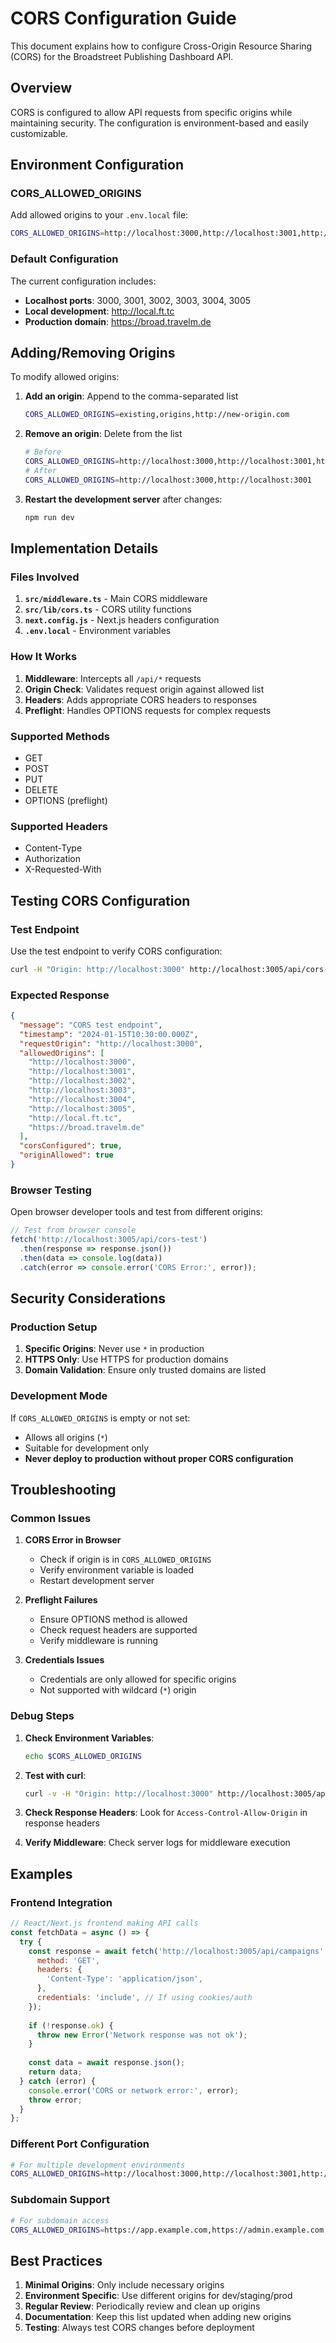# CORS Configuration Guide

This document explains how to configure Cross-Origin Resource Sharing (CORS) for the Broadstreet Publishing Dashboard API.

## Overview

CORS is configured to allow API requests from specific origins while maintaining security. The configuration is environment-based and easily customizable.

## Environment Configuration

### CORS_ALLOWED_ORIGINS

Add allowed origins to your `.env.local` file:

```bash
CORS_ALLOWED_ORIGINS=http://localhost:3000,http://localhost:3001,http://localhost:3002,http://localhost:3003,http://localhost:3004,http://localhost:3005,http://local.ft.tc,https://broad.travelm.de
```

### Default Configuration

The current configuration includes:
- **Localhost ports**: 3000, 3001, 3002, 3003, 3004, 3005
- **Local development**: http://local.ft.tc
- **Production domain**: https://broad.travelm.de

## Adding/Removing Origins

To modify allowed origins:

1. **Add an origin**: Append to the comma-separated list
   ```bash
   CORS_ALLOWED_ORIGINS=existing,origins,http://new-origin.com
   ```

2. **Remove an origin**: Delete from the list
   ```bash
   # Before
   CORS_ALLOWED_ORIGINS=http://localhost:3000,http://localhost:3001,http://unwanted.com
   # After
   CORS_ALLOWED_ORIGINS=http://localhost:3000,http://localhost:3001
   ```

3. **Restart the development server** after changes:
   ```bash
   npm run dev
   ```

## Implementation Details

### Files Involved

1. **`src/middleware.ts`** - Main CORS middleware
2. **`src/lib/cors.ts`** - CORS utility functions
3. **`next.config.js`** - Next.js headers configuration
4. **`.env.local`** - Environment variables

### How It Works

1. **Middleware**: Intercepts all `/api/*` requests
2. **Origin Check**: Validates request origin against allowed list
3. **Headers**: Adds appropriate CORS headers to responses
4. **Preflight**: Handles OPTIONS requests for complex requests

### Supported Methods

- GET
- POST
- PUT
- DELETE
- OPTIONS (preflight)

### Supported Headers

- Content-Type
- Authorization
- X-Requested-With

## Testing CORS Configuration

### Test Endpoint

Use the test endpoint to verify CORS configuration:

```bash
curl -H "Origin: http://localhost:3000" http://localhost:3005/api/cors-test
```

### Expected Response

```json
{
  "message": "CORS test endpoint",
  "timestamp": "2024-01-15T10:30:00.000Z",
  "requestOrigin": "http://localhost:3000",
  "allowedOrigins": [
    "http://localhost:3000",
    "http://localhost:3001",
    "http://localhost:3002",
    "http://localhost:3003",
    "http://localhost:3004",
    "http://localhost:3005",
    "http://local.ft.tc",
    "https://broad.travelm.de"
  ],
  "corsConfigured": true,
  "originAllowed": true
}
```

### Browser Testing

Open browser developer tools and test from different origins:

```javascript
// Test from browser console
fetch('http://localhost:3005/api/cors-test')
  .then(response => response.json())
  .then(data => console.log(data))
  .catch(error => console.error('CORS Error:', error));
```

## Security Considerations

### Production Setup

1. **Specific Origins**: Never use `*` in production
2. **HTTPS Only**: Use HTTPS for production domains
3. **Domain Validation**: Ensure only trusted domains are listed

### Development Mode

If `CORS_ALLOWED_ORIGINS` is empty or not set:
- Allows all origins (`*`)
- Suitable for development only
- **Never deploy to production without proper CORS configuration**

## Troubleshooting

### Common Issues

1. **CORS Error in Browser**
   - Check if origin is in `CORS_ALLOWED_ORIGINS`
   - Verify environment variable is loaded
   - Restart development server

2. **Preflight Failures**
   - Ensure OPTIONS method is allowed
   - Check request headers are supported
   - Verify middleware is running

3. **Credentials Issues**
   - Credentials are only allowed for specific origins
   - Not supported with wildcard (`*`) origin

### Debug Steps

1. **Check Environment Variables**:
   ```bash
   echo $CORS_ALLOWED_ORIGINS
   ```

2. **Test with curl**:
   ```bash
   curl -v -H "Origin: http://localhost:3000" http://localhost:3005/api/cors-test
   ```

3. **Check Response Headers**:
   Look for `Access-Control-Allow-Origin` in response headers

4. **Verify Middleware**:
   Check server logs for middleware execution

## Examples

### Frontend Integration

```javascript
// React/Next.js frontend making API calls
const fetchData = async () => {
  try {
    const response = await fetch('http://localhost:3005/api/campaigns', {
      method: 'GET',
      headers: {
        'Content-Type': 'application/json',
      },
      credentials: 'include', // If using cookies/auth
    });
    
    if (!response.ok) {
      throw new Error('Network response was not ok');
    }
    
    const data = await response.json();
    return data;
  } catch (error) {
    console.error('CORS or network error:', error);
    throw error;
  }
};
```

### Different Port Configuration

```bash
# For multiple development environments
CORS_ALLOWED_ORIGINS=http://localhost:3000,http://localhost:3001,http://localhost:8080,http://localhost:8081
```

### Subdomain Support

```bash
# For subdomain access
CORS_ALLOWED_ORIGINS=https://app.example.com,https://admin.example.com,https://api.example.com
```

## Best Practices

1. **Minimal Origins**: Only include necessary origins
2. **Environment Specific**: Use different origins for dev/staging/prod
3. **Regular Review**: Periodically review and clean up origins
4. **Documentation**: Keep this list updated when adding new origins
5. **Testing**: Always test CORS changes before deployment